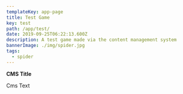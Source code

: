 ```yaml
---
templateKey: app-page
title: Test Game
key: test
path: /app/test/
date: 2019-09-25T06:22:13.600Z
description: A test game made via the content management system
bannerImage: ./img/spider.jpg
tags:
  - spider
---
```

**CMS Title**

Cms Text
